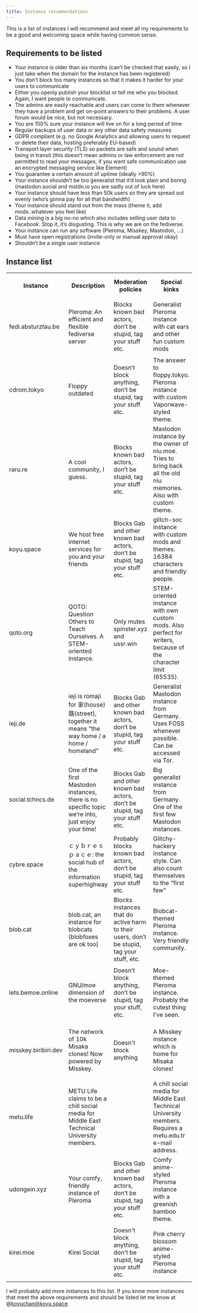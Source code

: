 ```yaml
---
title: Instance recommendations
---
```


This is a list of instances I will recommend and meet all my requirements to be a good and welcoming space while having common sense.

## Requirements to be listed

  * Your instance is older than six months (can&#8217;t be checked that easily, so I just take when the domain for the instance has been registered)
  * You don&#8217;t block too many instances so that it makes it harder for your users to communicate
  * Either you openly publish your blocklist or tell me who you blocked. Again, I want people to communicate.
  * The admins are easily reachable and users can come to them whenever they have a problem and get on-point answers to their problems. A user forum would be nice, but not necessary.
  * You are 100% sure your instance will live on for a long period of time
  * Regular backups of user data or any other data safety measures
  * GDPR compliant (e.g. no Google Analytics and allowing users to request or delete their data, hosting preferably EU-based)
  * Transport layer security (TLS) so packets are safe and sound when being in transit (this doesn&#8217;t mean admins or law enforcement are not permitted to read your messages, if you want safe communication use an encrypted messaging service like Element)
  * You guarantee a certain amount of uptime (ideally >90%)
  * Your instance shouldn&#8217;t be too generalist that it&#8217;d look plain and boring (mastodon.social and mstdn.io you are sadly out of luck here)
  * Your instance should have less than 50k users so they are spread out evenly (who&#8217;s gonna pay for all that bandwidth)
  * Your instance should stand out from the mass (theme it, add mods..whatever you feel like)
  * Data mining is a big no-no which also includes selling user data to Facebook. Stop it, it&#8217;s disgusting. This is why we are on the fediverse.
  * Your instance can run any software (Pleroma, Misskey, Mastodon, &#8230;)
  * Must have open registrations (invite-only or manual approval okay)
  * Shouldn&#8217;t be a single user instance

## Instance list

<table>
  <tr>
    <th>
      <strong>Instance</strong>
    </th>
    <th>
      <strong>Description</strong>
    </th>
    <th>
      Moderation policies
    </th>
    <th>
      <strong>Special</strong> kinks
    </th>
    <th>
      Instance banner/logo/admin icon
    </th>
  </tr>
  <tr>
    <td>
      fedi.absturztau.be
    </td>
    <td>
      Pleroma: An efficient and flexible fediverse server
    </td>
    <td>
      Blocks known bad actors, don’t be stupid, tag your stuff etc.
    </td>
    <td>
      Generalist Pleroma instance with cat ears and other fun custom mods
    </td>
    <td>
      <img class="wp-image-166" style="width: 150px" src="/wp-content/uploads/2020/11/blob.jpg" alt="">
    </td>
  </tr>
  <tr>
    <td>
      cdrom.tokyo
    </td>
    <td>
      Floppy outdated
    </td>
    <td>
      Doesn’t block anything, don’t be stupid, tag your stuff etc.
    </td>
    <td>
      The answer to floppy.tokyo. Pleroma instance with custom Vaporwave-styled theme.
    </td>
    <td>
      <img class="wp-image-164" style="width: 150px" src="/wp-content/uploads/2020/11/logo.png" alt="">
    </td>
  </tr>
  <tr>
    <td>
      raru.re
    </td>
    <td>
      A cool community, I guess.
    </td>
    <td>
      Blocks known bad actors, don’t be stupid, tag your stuff etc.
    </td>
    <td>
      Mastodon instance by the owner of niu.moe. Tries to bring back all the old niu memories. Also with custom theme.
    </td>
    <td>
      <img class="wp-image-150" style="width: 150px" src="/wp-content/uploads/2020/11/preview-b71f8f19db9f6dec0768332404514644.jpg" alt="">
    </td>
  </tr>
  <tr>
    <td>
      koyu.space
    </td>
    <td>
      We host free internet services for you and your friends
    </td>
    <td>
      Blocks Gab and other known bad actors, don’t be stupid, tag your stuff etc.
    </td>
    <td>
      glitch-soc instance with custom mods and themes. 16384 characters and friendly people.
    </td>
    <td>
      <img class="wp-image-172" style="width: 150px" src="/wp-content/uploads/2020/11/pb-icon_large.png" alt="">
    </td>
  </tr>
  <tr>
    <td>
      qoto.org
    </td>
    <td>
      QOTO: Question Others to Teach Ourselves. A STEM-oriented instance.
    </td>
    <td>
      Only mutes spinster.xyz and ussr.win
    </td>
    <td>
      STEM-oriented instance with own custom mods. Also perfect for writers, because of the character limit (65535).
    </td>
    <td>
      <img class="wp-image-156" style="width: 150px" src="/wp-content/uploads/2020/11/colored-qoto-thumbnail.png" alt="">
    </td>
  </tr>
  <tr>
    <td>
      ieji.de
    </td>
    <td>
      ieji is romaji for 家(house)路(street), together it means “the way home / a home / homeland”
    </td>
    <td>
      Blocks Gab and other known bad actors, don’t be stupid, tag your stuff etc.
    </td>
    <td>
      Generalist Mastodon instance from Germany. Uses FOSS whenever possible. Can be accessed via Tor.
    </td>
    <td>
      <img class="wp-image-206" style="width: 150px" src="/wp-content/uploads/2021/01/iejimas_white.png">
    </td>
  </tr>
  <tr>
    <td>
      social.tchncs.de
    </td>
    <td>
      One of the first Mastodon instances, there is no specific topic we’re into, just enjoy your time!
    </td>
    <td>
      Blocks Gab and other known bad actors, don’t be stupid, tag your stuff etc.
    </td>
    <td>
      Big generalist instance from Germany. One of the first few Mastodon instances.
    </td>
    <td>
      <img class="wp-image-168" style="width: 150px;" src="/wp-content/uploads/2020/11/logo-1.png" alt="" srcset="/wp-content/uploads/2020/11/logo-1.png 200w, /wp-content/uploads/2020/11/logo-1-150x150.png 150w" sizes="(max-width: 200px) 100vw, 200px" />
    </td>
  </tr>
  <tr>
    <td>
      cybre.space
    </td>
    <td>
      ｃｙｂｒｅｓｐａｃｅ: the social hub of the information superhighway
    </td>
    <td>
      Probably blocks known bad actors, don&#8217;t be stupid, tag your stuff etc.
    </td>
    <td>
      Glitchy-hackery instance style. Can also count themselves to the &#8220;first few&#8221;
    </td>
    <td>
      <img class="wp-image-175" style="width: 150px;" src="/wp-content/uploads/2020/11/logo-cybre-e5f7d490f241e9de9484e194fbc0d3fb.png" alt="" srcset="/wp-content/uploads/2020/11/logo-cybre-e5f7d490f241e9de9484e194fbc0d3fb.png 434w, /wp-content/uploads/2020/11/logo-cybre-e5f7d490f241e9de9484e194fbc0d3fb-300x300.png 300w, /wp-content/uploads/2020/11/logo-cybre-e5f7d490f241e9de9484e194fbc0d3fb-150x150.png 150w" sizes="(max-width: 434px) 100vw, 434px" />
    </td>
  </tr>
  <tr>
    <td>
      blob.cat
    </td>
    <td>
      blob.cat, an instance for blobcats (blobfoxes are ok too)
    </td>
    <td>
      Blocks instances that do active harm to their users, don&#8217;t be stupid, tag your stuff, etc.
    </td>
    <td>
      Blobcat-themed Pleroma instance. Very friendly community.
    </td>
    <td>
      <img class="wp-image-182" style="width: 150px;" src="/wp-content/uploads/2020/11/logo-3.png" alt="" />
    </td>
  </tr>
  <tr>
    <td>
      lets.bemoe.online
    </td>
    <td>
      GNU/moe dimension of the moeverse
    </td>
    <td>
      Doesn&#8217;t block anything, don&#8217;t be stupid, tag your stuff, etc.
    </td>
    <td>
      Moe-themed Pleroma instance. Probably the cutest thing I&#8217;ve seen.
    </td>
    <td>
      <img class="wp-image-186" style="width: 150px;" src="/wp-content/uploads/2020/11/logo-4.png" alt="" srcset="/wp-content/uploads/2020/11/logo-4.png 266w, /wp-content/uploads/2020/11/logo-4-150x150.png 150w" sizes="(max-width: 266px) 100vw, 266px" />
    </td>
  </tr>
  <tr>
    <td>
      misskey.biribiri.dev
    </td>
    <td>
      The network of 10k Misaka clones! Now powered by Misskey.
    </td>
    <td>
      Doesn't block anything
    </td>
    <td>
      A Misskey instance which is home for Misaka clones!
    </td>
    <td>
      <img style="width: 150px;" src="https://misskey.biribiri.dev/files/33a6ce51-521d-46ed-9fc7-7cfb90226533" />
    </td>
  </tr>
  <tr>
    <td>
      metu.life
    </td>
    <td>
      METU Life claims to be a chill social media for Middle East Technical University members.
    </td>
    <td>
    </td>
    <td>
      A chill social media for Middle East Technical University members. Requires a metu.edu.tr e-mail address.
    </td>
    <td>
      <img style="width: 150px;" src="https://metu.life/img/pb-icon-big.png" />
    </td>
  </tr>
  <tr>
    <td>
      udongein.xyz
    </td>
    <td>
      Your comfy, friendly instance of Pleroma
    </td>
    <td>
      Blocks Gab and other known bad actors, don’t be stupid, tag your stuff etc.
    </td>
    <td>
      Comfy anime-styled Pleroma instance with a greenish bamboo theme.
    </td>
    <td>
      <img style="width: 150px" src="https://udongein.xyz/favicon.png">
    </td>
  </tr>
  <tr>
    <td>
      kirei.moe
    </td>
    <td>
      Kirei Social
    </td>
    <td>
      Doesn't block anything, don't be stupid, tag your stuff etc.
    </td>
    <td>
      Pink cherry blossom anime-styled Pleroma instance
    </td>
    <td>
      <img style="width: 150px" src="https://kirei.moe/media/ae373139a1f2d1395a6d3138c321933540d9f2affe0fd93b56cee8d19542afb1.jpg">
    </td>
  </tr>
</table>

I will probably add more instances to this list. If you know more instances that meet the above requirements and should be listed let me know at @koyuchan@koyu.space.

